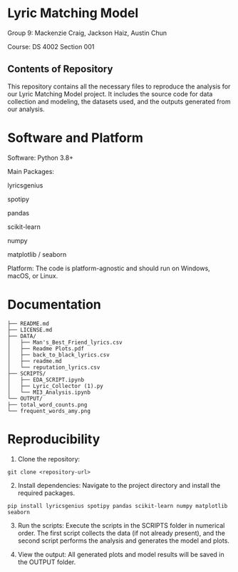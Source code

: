 # Lyric Matching Model
Group 9: Mackenzie Craig, Jackson Haiz, Austin Chun

Course: DS 4002 Section 001
## Contents of Repository
This repository contains all the necessary files to reproduce the analysis for our Lyric Matching Model project. It includes the source code for data collection and modeling, the datasets used, and the outputs generated from our analysis.

# Software and Platform
Software: Python 3.8+

Main Packages:

lyricsgenius

spotipy

pandas

scikit-learn

numpy

matplotlib / seaborn

Platform: The code is platform-agnostic and should run on Windows, macOS, or Linux.

# Documentation
```
├── README.md
├── LICENSE.md
├── DATA/
│   ├── Man's_Best_Friend_lyrics.csv
│   ├── Readme Plots.pdf
│   ├── back_to_black_lyrics.csv
│   ├── readme.md
│   └── reputation_lyrics.csv
├── SCRIPTS/
│   ├── EDA_SCRIPT.ipynb
│   ├── Lyric_Collector (1).py
│   └── MI3_Analysis.ipynb
└── OUTPUT/
├── total_word_counts.png
└── frequent_words_amy.png
```


# Reproducibility
1. Clone the repository:
```
git clone <repository-url>
```
2. Install dependencies:
Navigate to the project directory and install the required packages.
```
pip install lyricsgenius spotipy pandas scikit-learn numpy matplotlib seaborn
```
3. Run the scripts:
Execute the scripts in the SCRIPTS folder in numerical order. The first script collects the data (if not already present), and the second script performs the analysis and generates the model and plots.

4. View the output:
All generated plots and model results will be saved in the OUTPUT folder.


